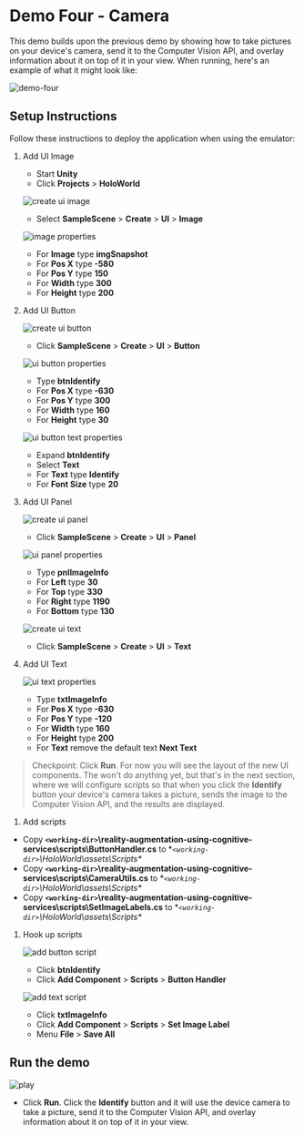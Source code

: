 # Demo Four - Camera

This demo builds upon the previous demo by showing how to take pictures on your device's camera, send it to the Computer Vision API, and overlay information about it on top of it in your view. When running, here's an example of what it might look like:

![demo-four](setup/demo4-running-resized-66.png)

## Setup Instructions

Follow these instructions to deploy the application when using the emulator:

1. Add UI Image

   - Start **Unity**
   - Click **Projects** > **HoloWorld**

   ![create ui image](setup/create-ui-image-resized-66.png)

   - Select **SampleScene** > **Create** > **UI** > **Image**

   ![image properties](setup/ui-image-properties-labelled-resized-66.png)

   - For **Image** type **imgSnapshot**
   - For **Pos X** type **-580**
   - For **Pos Y** type **150**
   - For **Width** type **300**
   - For **Height** type **200**

1. Add UI Button

   ![create ui button](setup/create-ui-button-resized-66.png)

   - Click **SampleScene** > **Create** > **UI** > **Button**

   ![ui button properties](setup/ui-button-properties-labelled-resized-66.png)

   - Type **btnIdentify**
   - For **Pos X** type **-630**
   - For **Pos Y** type **300**
   - For **Width** type **160**
   - For **Height** type **30**

   ![ui button text properties](setup/ui-button-text-properties-labelled-resized-66.png)

   - Expand **btnIdentify**
   - Select **Text**
   - For **Text** type **Identify**
   - For **Font Size** type **20**

1. Add UI Panel

   ![create ui panel](setup/create-ui-panel-resized-66.png)

   - Click **SampleScene** > **Create** > **UI** > **Panel**

   ![ui panel properties](setup/ui-panel-properties-labelled-resized-66.png)

   - Type **pnlImageInfo**
   - For **Left** type **30**
   - For **Top** type **330**
   - For **Right** type **1190**
   - For **Bottom** type **130**

   ![create ui text](setup/create-ui-text-resized-66.png)

   - Click **SampleScene** > **Create** > **UI** > **Text**

1. Add UI Text

   ![ui text properties](setup/ui-text-properties-labelled-resized-66.png)

   - Type **txtImageInfo**
   - For **Pos X** type **-630**
   - For **Pos Y** type **-120**
   - For **Width** type **160**
   - For **Height** type **200**
   - For **Text** remove the default text **Next Text**

  > Checkpoint: Click **Run**. For now you will see the layout of the new UI components. The won't do anything yet, but that's in the next section, where we will configure scripts so that when you click the **Identify** button your device's camera takes a picture, sends the image to the Computer Vision API, and the results are displayed.

1. Add scripts
  - Copy **`<working-dir>`\reality-augmentation-using-cognitive-services\scripts\ButtonHandler.cs** to **`<working-dir>`\HoloWorld\assets\Scripts\**
   - Copy **`<working-dir>`\reality-augmentation-using-cognitive-services\scripts\CameraUtils.cs** to **`<working-dir>`\HoloWorld\assets\Scripts\**
   - Copy **`<working-dir>`\reality-augmentation-using-cognitive-services\scripts\SetImageLabels.cs** to **`<working-dir>`\HoloWorld\assets\Scripts\**

1. Hook up scripts

   ![add button script](setup/add-button-script-labelled-resized-66.png)

   - Click **btnIdentify**
   - Click **Add Component** > **Scripts** > **Button Handler**

    ![add text script](setup/add-text-script-labelled-resized-66.png)

   - Click **txtImageInfo**
   - Click **Add Component** > **Scripts** > **Set Image Label**
   - Menu **File** > **Save All**

## Run the demo

  ![play](setup/play-labelled-resized-66.png)

  - Click **Run**. Click the **Identify** button and it will use the device camera to take a picture, send it to the Computer Vision API, and overlay information about it on top of it in your view.
